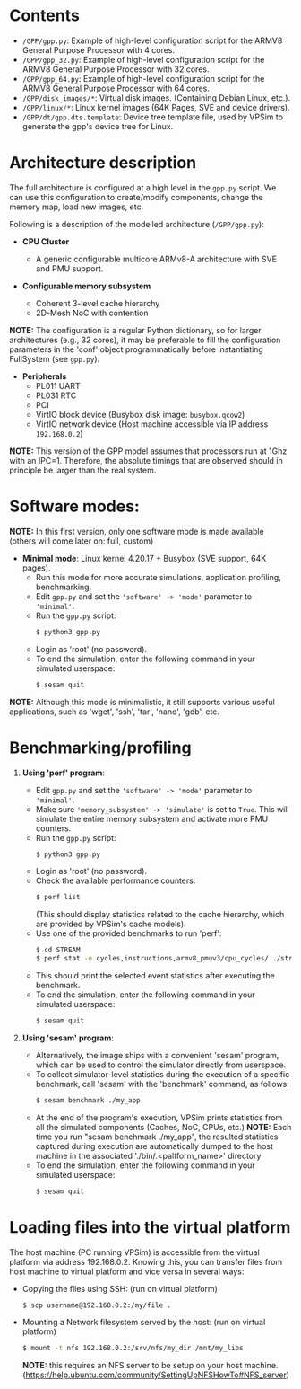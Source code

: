 # Contents
- `/GPP/gpp.py`: Example of high-level configuration script for the ARMV8 General Purpose Processor with 4 cores.
- `/GPP/gpp_32.py`: Example of high-level configuration script for the ARMV8 General Purpose Processor with 32 cores.
- `/GPP/gpp_64.py`: Example of high-level configuration script for the ARMV8 General Purpose Processor with 64 cores.
- `/GPP/disk_images/*`: Virtual disk images. (Containing Debian Linux, etc.).
- `/GPP/linux/*`: Linux kernel images (64K Pages, SVE and device drivers).
- `/GPP/dt/gpp.dts.template`: Device tree template file, used by VPSim to generate the gpp's device tree for Linux.

# Architecture description
The full architecture is configured at a high level in the `gpp.py` script. We can use this configuration to create/modify components, change the memory map, load new images, etc.

Following is a description of the modelled architecture (`/GPP/gpp.py`):

- **CPU Cluster**
  - A generic configurable multicore ARMv8-A architecture with SVE and PMU support.

- **Configurable memory subsystem**
  - Coherent 3-level cache hierarchy
  - 2D-Mesh NoC with contention

**NOTE:** The configuration is a regular Python dictionary, so for larger architectures (e.g., 32 cores), it may be preferable to fill the configuration parameters in the 'conf' object programmatically before instantiating FullSystem (see `gpp.py`).

- **Peripherals**
  - PL011 UART
  - PL031 RTC
  - PCI
  - VirtIO block device (Busybox disk image: `busybox.qcow2`)
  - VirtIO network device (Host machine accessible via IP address `192.168.0.2`)

**NOTE:** This version of the GPP model assumes that processors run at 1Ghz with an IPC=1. Therefore, the absolute timings that are observed should in principle be larger than the real system.

# Software modes:
**NOTE:** In this first version, only one software mode is made available (others will come later on: full, custom)
- **Minimal mode**: Linux kernel 4.20.17 + Busybox (SVE support, 64K pages).
  - Run this mode for more accurate simulations, application profiling, benchmarking.
  - Edit `gpp.py` and set the `'software' -> 'mode'` parameter to `'minimal'`.
  - Run the `gpp.py` script:
    ```sh
    $ python3 gpp.py
    ```
  - Login as 'root' (no password).
  - To end the simulation, enter the following command in your simulated userspace:
    ```sh
    $ sesam quit
    ```

**NOTE:** Although this mode is minimalistic, it still supports various useful applications, such as 'wget', 'ssh', 'tar', 'nano', 'gdb', etc.

# Benchmarking/profiling

1. **Using 'perf' program**:
   - Edit `gpp.py` and set the `'software' -> 'mode'` parameter to `'minimal'`.
   - Make sure `'memory_subsystem' -> 'simulate'` is set to `True`. This will simulate the entire memory subsystem and activate more PMU counters.
   - Run the `gpp.py` script:
     ```sh
     $ python3 gpp.py
     ```
   - Login as 'root' (no password).
   - Check the available performance counters:
     ```sh
     $ perf list
     ```
     (This should display statistics related to the cache hierarchy, which are provided by VPSim's cache models).
   - Use one of the provided benchmarks to run 'perf':
     ```sh
     $ cd STREAM
     $ perf stat -e cycles,instructions,armv8_pmuv3/cpu_cycles/ ./stream_c.sve436906
     ```
   - This should print the selected event statistics after executing the benchmark.
   - To end the simulation, enter the following command in your simulated userspace:
     ```sh
     $ sesam quit
     ```

2. **Using 'sesam' program**:
   - Alternatively, the image ships with a convenient 'sesam' program, which can be used to control the simulator directly from userspace.
   - To collect simulator-level statistics during the execution of a specific benchmark, call 'sesam' with the 'benchmark' command, as follows:
     ```sh
     $ sesam benchmark ./my_app
     ```
   - At the end of the program's execution, VPSim prints statistics from all the simulated components (Caches, NoC, CPUs, etc.)
     **NOTE:** Each time you run "sesam benchmark ./my_app", the resulted statistics captured during execution are automatically dumped to the host machine in the associated './bin/.<paltform_name>' directory
   - To end the simulation, enter the following command in your simulated userspace:
     ```sh
     $ sesam quit
     ```

# Loading files into the virtual platform
The host machine (PC running VPSim) is accessible from the virtual platform via address 192.168.0.2. Knowing this, you can transfer files from host machine to virtual platform and vice versa in several ways:
- Copying the files using SSH:
  (run on virtual platform)
  ```sh
  $ scp username@192.168.0.2:/my/file .
  ```
- Mounting a Network filesystem served by the host:
  (run on virtual platform)
  ```sh
  $ mount -t nfs 192.168.0.2:/srv/nfs/my_dir /mnt/my_libs
  ```
  **NOTE:** this requires an NFS server to be setup on your host machine. (https://help.ubuntu.com/community/SettingUpNFSHowTo#NFS_server)
